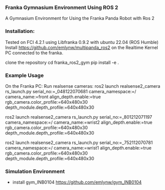 ### Franka Gymnasium Environment Using ROS 2

A Gymnasium Environment for Using the Franka Panda Robot with Ros 2

### Installation:

Tested on FCI 4.2.1 using Libfranka 0.9.2 with ubuntu 22.04 (ROS Humble)
Install https://github.com/emlynw/multipanda_ros2 on the Realtime Kernel PC connected to the franka. 

clone the repository
cd franka_ros2_gym
pip install -e .

### Example Usage
On the Franka PC: 
Run realsense cameras: 
ros2 launch realsense2_camera rs_launch.py serial_no:=_048122070681 camera_namespace:=/ camera_name:=front align_depth.enable:=true rgb_camera.color_profile:=640x480x30 depth_module.depth_profile:=640x480x30

ros2 launch realsense2_camera rs_launch.py serial_no:=_801212071197 camera_namespace:=/ camera_name:=wrist2 align_depth.enable:=true rgb_camera.color_profile:=640x480x30 depth_module.depth_profile:=640x480x30

ros2 launch realsense2_camera rs_launch.py serial_no:=_752112070781 camera_namespace:=/ camera_name:=wrist1 align_depth.enable:=true rgb_camera.color_profile:=640x480x30 depth_module.depth_profile:=640x480x30


### Simulation Environment
- install gym_INB0104 https://github.com/emlynw/gym_INB0104


